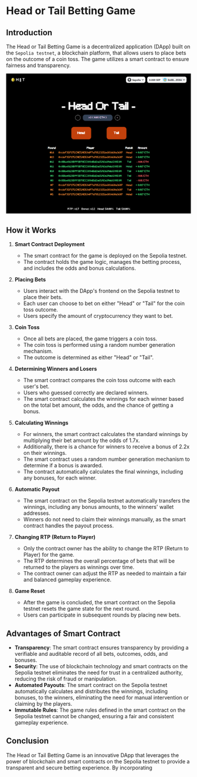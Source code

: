 # Head or Tail Betting Game

## Introduction

The Head or Tail Betting Game is a decentralized application (DApp) built on the `Sepolia testnet`, a blockchain platform, that allows users to place bets on the outcome of a coin toss. The game utilizes a smart contract to ensure fairness and transparency.

![preview](head-or-tail.png)

## How it Works

1. **Smart Contract Deployment**

   - The smart contract for the game is deployed on the Sepolia testnet.
   - The contract holds the game logic, manages the betting process, and includes the odds and bonus calculations.

2. **Placing Bets**

   - Users interact with the DApp's frontend on the Sepolia testnet to place their bets.
   - Each user can choose to bet on either "Head" or "Tail" for the coin toss outcome.
   - Users specify the amount of cryptocurrency they want to bet.

3. **Coin Toss**

   - Once all bets are placed, the game triggers a coin toss.
   - The coin toss is performed using a random number generation mechanism.
   - The outcome is determined as either "Head" or "Tail".

4. **Determining Winners and Losers**

   - The smart contract compares the coin toss outcome with each user's bet.
   - Users who guessed correctly are declared winners.
   - The smart contract calculates the winnings for each winner based on the total bet amount, the odds, and the chance of getting a bonus.

5. **Calculating Winnings**

   - For winners, the smart contract calculates the standard winnings by multiplying their bet amount by the odds of 1.7x.
   - Additionally, there is a chance for winners to receive a bonus of 2.2x on their winnings.
   - The smart contract uses a random number generation mechanism to determine if a bonus is awarded.
   - The contract automatically calculates the final winnings, including any bonuses, for each winner.

6. **Automatic Payout**

   - The smart contract on the Sepolia testnet automatically transfers the winnings, including any bonus amounts, to the winners' wallet addresses.
   - Winners do not need to claim their winnings manually, as the smart contract handles the payout process.

7. **Changing RTP (Return to Player)**

   - Only the contract owner has the ability to change the RTP (Return to Player) for the game.
   - The RTP determines the overall percentage of bets that will be returned to the players as winnings over time.
   - The contract owner can adjust the RTP as needed to maintain a fair and balanced gameplay experience.

8. **Game Reset**

   - After the game is concluded, the smart contract on the Sepolia testnet resets the game state for the next round.
   - Users can participate in subsequent rounds by placing new bets.

## Advantages of Smart Contract

- **Transparency**: The smart contract ensures transparency by providing a verifiable and auditable record of all bets, outcomes, odds, and bonuses.
- **Security**: The use of blockchain technology and smart contracts on the Sepolia testnet eliminates the need for trust in a centralized authority, reducing the risk of fraud or manipulation.
- **Automated Payouts**: The smart contract on the Sepolia testnet automatically calculates and distributes the winnings, including bonuses, to the winners, eliminating the need for manual intervention or claiming by the players.
- **Immutable Rules**: The game rules defined in the smart contract on the Sepolia testnet cannot be changed, ensuring a fair and consistent gameplay experience.

## Conclusion

The Head or Tail Betting Game is an innovative DApp that leverages the power of blockchain and smart contracts on the Sepolia testnet to provide a transparent and secure betting experience. By incorporating
